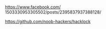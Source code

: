 
https://www.facebook.com/
1503330953305502/posts/2395837937388128/

https://github.com/noob-hackers/hacklock
